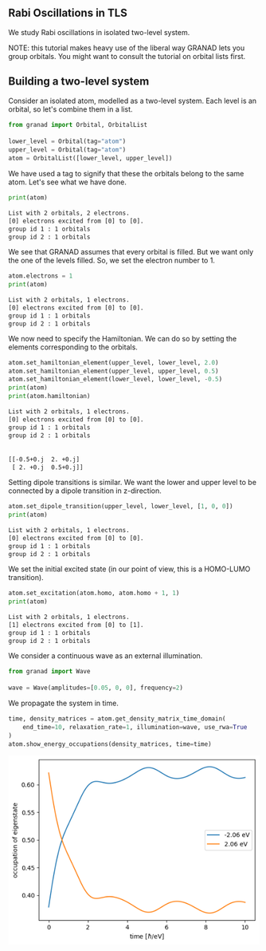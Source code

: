 ## Rabi Oscillations in TLS

We study Rabi oscillations in isolated two-level system.

NOTE: this tutorial makes heavy use of the liberal way GRANAD lets you group orbitals. You might want to consult the tutorial on orbital lists first.

## Building a two-level system

Consider an isolated atom, modelled as a two-level system. Each level is an orbital, so let's combine them in a list.


```python
from granad import Orbital, OrbitalList

lower_level = Orbital(tag="atom")
upper_level = Orbital(tag="atom")
atom = OrbitalList([lower_level, upper_level])
```

We have used a tag to signify that these the orbitals belong to the same atom. Let's see what we have done.


```python
print(atom)
```

    List with 2 orbitals, 2 electrons.
    [0] electrons excited from [0] to [0].
    group id 1 : 1 orbitals
    group id 2 : 1 orbitals


We see that GRANAD assumes that every orbital is filled. But we want only the one of the levels filled. So, we set the electron number to 1.


```python
atom.electrons = 1
print(atom)
```

    List with 2 orbitals, 1 electrons.
    [0] electrons excited from [0] to [0].
    group id 1 : 1 orbitals
    group id 2 : 1 orbitals


We now need to specify the Hamiltonian. We can do so by setting the elements corresponding to the orbitals.


```python
atom.set_hamiltonian_element(upper_level, lower_level, 2.0)
atom.set_hamiltonian_element(upper_level, upper_level, 0.5)
atom.set_hamiltonian_element(lower_level, lower_level, -0.5)
print(atom)
print(atom.hamiltonian)
```

    List with 2 orbitals, 1 electrons.
    [0] electrons excited from [0] to [0].
    group id 1 : 1 orbitals
    group id 2 : 1 orbitals


    [[-0.5+0.j  2. +0.j]
     [ 2. +0.j  0.5+0.j]]


Setting dipole transitions is similar. We want the lower and upper level to be connected by a dipole transition in z-direction.


```python
atom.set_dipole_transition(upper_level, lower_level, [1, 0, 0])
print(atom)
```

    List with 2 orbitals, 1 electrons.
    [0] electrons excited from [0] to [0].
    group id 1 : 1 orbitals
    group id 2 : 1 orbitals


We set the initial excited state (in our point of view, this is a HOMO-LUMO transition).


```python
atom.set_excitation(atom.homo, atom.homo + 1, 1)
print(atom)
```

    List with 2 orbitals, 1 electrons.
    [1] electrons excited from [0] to [1].
    group id 1 : 1 orbitals
    group id 2 : 1 orbitals


We consider a continuous wave as an external illumination.


```python
from granad import Wave

wave = Wave(amplitudes=[0.05, 0, 0], frequency=2)
```

We propagate the system in time.


```python
time, density_matrices = atom.get_density_matrix_time_domain(
    end_time=10, relaxation_rate=1, illumination=wave, use_rwa=True
)
atom.show_energy_occupations(density_matrices, time=time)
```


    
![png](rabi_oscillations_in_tls_files/rabi_oscillations_in_tls_16_0.png)
    

